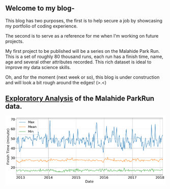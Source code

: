 
## Welcome to my blog-
This blog has two purposes, the first is to help secure a job by showcasing my portfolio of coding experience.

The second is to serve as a reference for me when I'm working on future projects.

My first project to be published will be a series on the Malahide Park Run. This is a set of roughly 80 thousand runs, each run has a finish time, name, age and several other attributes recorded. This rich dataset is ideal to improve my data science skills.

Oh, and for the moment (next week or so), this blog is under construction and will look a bit rough around the edges! (>.<)

## [Exploratory Analysis](https://caffreit.github.io/ParkRunPart1/) of the Malahide ParkRun data.

![png](output_17_1.png)

